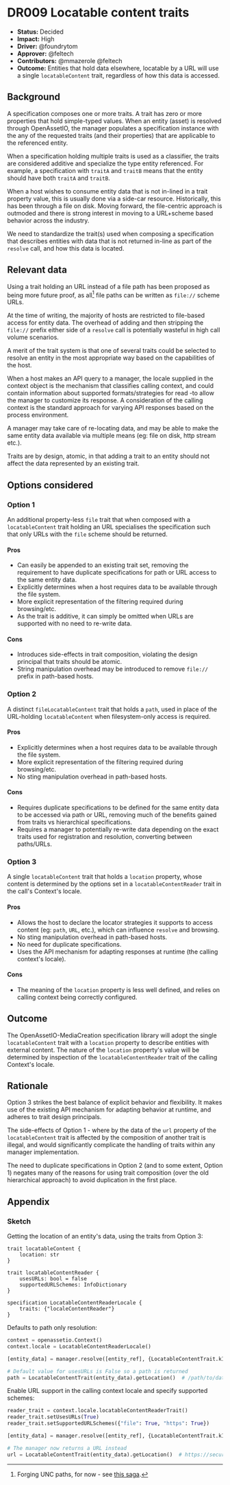 # DR009 Locatable content traits

-   **Status:** Decided
-   **Impact:** High
-   **Driver:** @foundrytom
-   **Approver:** @feltech
-   **Contributors:** @mmazerole @feltech
-   **Outcome:** Entities that hold data elsewhere, locatable by a URL
    will use a single `locatableContent` trait, regardless of how this
    data is accessed.

## Background

A specification composes one or more traits. A trait has zero or more
properties that hold simple-typed values. When an entity (asset) is
resolved through OpenAssetIO, the manager populates a specification
instance with the any of the requested traits (and their properties)
that are applicable to the referenced entity.

When a specification holding multiple traits is used as a classifier,
the traits are considered additive and specialize the type entity
referenced. For example, a specification with `traitA` and `traitB`
means that the entity should have both `traitA` and `traitB`.

When a host wishes to consume entity data that is not in-lined in a
trait property value, this is usually done via a side-car resource.
Historically, this has been through a file on disk. Moving forward, the
file-centric approach is outmoded and there is strong interest in moving
to a URL+scheme based behavior across the industry.

We need to standardize the trait(s) used when composing a specification
that describes entities with data that is not returned in-line as part
of the `resolve` call, and how this data is located.

## Relevant data

Using a trait holding an URL instead of a file path has been proposed as
being more future proof, as all[^1] file paths can be written as
`file://` scheme URLs.

At the time of writing, the majority of hosts are restricted to
file-based access for entity data. The overhead of adding and then
stripping the `file://` prefix either side of a `resolve` call is
potentially wasteful in high call volume scenarios.

A merit of the trait system is that one of several traits could be
selected to resolve an entity in the most appropriate way based on the
capabilities of the host.

When a host makes an API query to a manager, the locale supplied in the
context object is the mechanism that classifies calling context, and
could contain information about supported formats/strategies for read
-to allow the manager to customize its response. A consideration of the
calling context is the standard approach for varying API responses based
on the process environment.

A manager may take care of re-locating data, and may be able to make the
same entity data available via multiple means (eg: file on disk, http
stream etc.).

Traits are by design, atomic, in that adding a trait to an entity should
not affect the data represented by an existing trait.

## Options considered

### Option 1

An additional property-less `file` trait that when composed with a
`locatableContent` trait holding an URL specialises the specification
such that only URLs with the `file` scheme should be returned.

#### Pros

-   Can easily be appended to an existing trait set, removing the
    requirement to have duplicate specifications for path or URL access
    to the same entity data.
-   Explicitly determines when a host requires data to be available
    through the file system.
-   More explicit representation of the filtering required during
    browsing/etc.
-   As the trait is additive, it can simply be omitted when URLs are
    supported with no need to re-write data.

#### Cons

-   Introduces side-effects in trait composition, violating the design
    principal that traits should be atomic.
-   String manipulation overhead may be introduced to remove `file://`
    prefix in path-based hosts.

### Option 2

A distinct `fileLocatableContent` trait that holds a `path`, used in
place of the URL-holding `locatableContent` when filesystem-only access
is required.

#### Pros

-   Explicitly determines when a host requires data to be available
    through the file system.
-   More explicit representation of the filtering required during
    browsing/etc.
-   No sting manipulation overhead in path-based hosts.

#### Cons

-   Requires duplicate specifications to be defined for the same entity
    data to be accessed via path or URL, removing much of the benefits
    gained from traits vs hierarchical specifications.
-   Requires a manager to potentially re-write data depending on the
    exact traits used for registration and resolution, converting
    between paths/URLs.

### Option 3

A single `locatableContent` trait that holds a `location` property,
whose content is determined by the options set in a
`locatableContentReader` trait in the call's Context's locale.

#### Pros

-   Allows the host to declare the locator strategies it supports to
    access content (eg: `path`, `URL`, etc.), which can influence
    `resolve` and browsing.
-   No sting manipulation overhead in path-based hosts.
-   No need for duplicate specifications.
-   Uses the API mechanism for adapting responses at runtime (the
    calling context's locale).

#### Cons

-   The meaning of the `location` property is less well defined, and
    relies on calling context being correctly configured.

## Outcome

The OpenAssetIO-MediaCreation specification library will adopt the
single `locatableContent` trait with a `location` property to describe
entities with external content. The nature of the `location` property's
value will be determined by inspection of the `locatableContentReader`
trait of the calling Context's locale.

## Rationale

Option 3 strikes the best balance of explicit behavior and
flexibility. It makes use of the existing API mechanism for adapting
behavior at runtime, and adheres to trait design principals.

The side-effects of Option 1 - where by the data of the `url` property
of the `locatableContent` trait is affected by the composition of
another trait is illegal, and would significantly complicate the
handling of traits within any manager implementation.

The need to duplicate specifications in Option 2 (and to some extent,
Option 1) negates many of the reasons for using trait composition (over
the old hierarchical approach) to avoid duplication in the first place.

## Appendix

### Sketch

Getting the location of an entity's data, using the traits from
Option 3:

```
trait locatableContent {
	location: str
}

trait locatableContentReader {
    usesURLs: bool = false
    supportedURLSchemes: InfoDictionary
}

specification LocatableContentReaderLocale {
	traits: {"localeContentReader"}
}
```

Defaults to path only resolution:

```python
context = openassetio.Context()
context.locale = LocatableContentReaderLocale()

[entity_data] = manager.resolve([entity_ref], {LocatableContentTrait.kID}, context)

# Default value for usesURLs is False so a path is returned
path = LocatableContentTrait(entity_data).getLocation()  # /path/to/data
```

Enable URL support in the calling context locale and specify supported
schemes:

```python
reader_trait = context.locale.locatableContentReaderTrait()
reader_trait.setUsesURLs(True)
reader_trait.setSupportedURLSchemes({"file": True, "https": True})

[entity_data] = manager.resolve([entity_ref], {LocatableContentTrait.kID}, context)

# The manager now returns a URL instead
url = LocatableContentTrait(entity_data).getLocation()  # https://secure/access/to/data
```


[^1]: Forging UNC paths, for now - see [this saga](https://bugzilla.mozilla.org/show_bug.cgi?id=66194).

